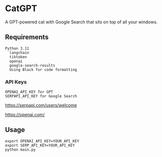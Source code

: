 # CatGPT

A GPT-powered cat with Google Search that sits on top of all your windows.

## Requirements
```shell
Python 3.11
  langchain
  tiktoken
  openai
  google-search-results
  Using Black for code formatting
```

### API Keys
```shell
OPENAI_API_KEY for GPT
SERPAPI_API_KEY for Google Search
```
https://serpapi.com/users/welcome

https://openai.com/

## Usage
```shell
export OPENAI_API_KEY=YOUR_API_KEY
export SERP_API_KEY=YOUR_API_KEY
python main.py
```